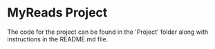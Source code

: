 # MyReads Project

The code for the project can be found in the 'Project' folder along with instructions in the README.md file.
